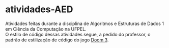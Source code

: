 # atividades-AED
Atividades feitas durante a disciplina de Algoritmos e Estruturas de Dados 1 em Ciência da Computação na UFPEL. <br>
O estilo de código dessas atividades segue, a pedido do professor, o padrão de estilização de código do jogo [Doom 3](https://fabiensanglard.net/fd_proxy/doom3/CodeStyleConventions.pdf).

